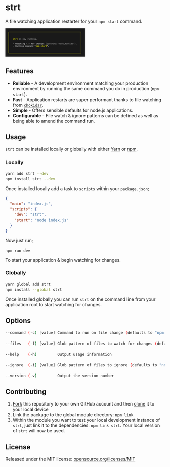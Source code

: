 # strt

A file watching application restarter for your `npm start` command.

<a href="https://npmjs.com/strt"><img src="https://raw.githubusercontent.com/chrisdwheatley/strt/master/images/strt-init.png" width="50%"></a>

## Features

* __Reliable__ - A development environment matching your production environment by running the same command you do in production (`npm start`).
* __Fast__ - Application restarts are super performant thanks to file watching from [`chokidar`](https://www.npmjs.com/package/chokidar).
* __Simple__ - Offers sensible defaults for node.js applications.
* __Configurable__ - File watch & ignore patterns can be defined as well as being able to amend the command run.

## Usage

`strt` can be installed locally or globally with either [Yarn](https://yarnpkg.com/en/) or [npm](https://www.npmjs.com/).

### Locally

```bash
yarn add strt --dev
npm install strt --dev
```

Once installed locally add a task to `scripts` within your `package.json`;

```json
{
  "main": "index.js",
  "scripts": {
    "dev": "strt",
    "start": "node index.js"
  }
}
```

Now just run;

```
npm run dev
```

To start your application & begin watching for changes.

### Globally

```bash
yarn global add strt
npm install --global strt
```

Once installed globally you can run `strt` on the command line from your application root to start watching for changes.

## Options

```bash
--command (-c) [value] Command to run on file change (defaults to "npm start")

--files   (-f) [value] Glob pattern of files to watch for changes (defaults to ".")

--help    (-h)         Output usage information

--ignore  (-i) [value] Glob pattern of files to ignore (defaults to "node_modules")

--version (-v)         Output the version number
```

## Contributing

1. [Fork](https://help.github.com/articles/fork-a-repo/) this repository to your own GitHub account and then [clone](https://help.github.com/articles/cloning-a-repository/) it to your local device
2. Link the package to the global module directory: `npm link`
4. Within the module you want to test your local development instance of `strt`, just link it to the dependencies: `npm link strt`. Your local version of `strt` will now be used.

## License

Released under the MIT license: [opensource.org/licenses/MIT](http://opensource.org/licenses/MIT)
